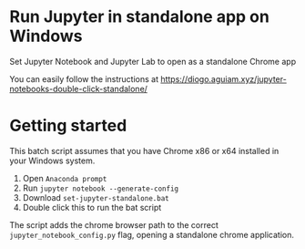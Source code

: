 # Run Jupyter in standalone app on Windows

Set Jupyter Notebook and Jupyter Lab to open as a standalone Chrome app


You can easily follow the instructions at https://diogo.aguiam.xyz/jupyter-notebooks-double-click-standalone/


# Getting started

This batch script assumes that you have Chrome x86 or x64 installed in your Windows system.


1. Open `Anaconda prompt`
2. Run `jupyter notebook --generate-config`
3. Download `set-jupyter-standalone.bat`
4. Double click this to run the bat script


The script adds the chrome browser path to the correct `jupyter_notebook_config.py` flag, opening a standalone chrome application.


